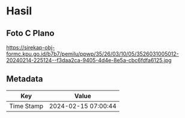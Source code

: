 # Hasil

## Foto C Plano

https://sirekap-obj-formc.kpu.go.id/b7b7/pemilu/ppwp/35/26/03/10/05/3526031005012-20240214-225124--f3daa2ca-9405-4d4e-8e5a-cbc6fdfa6125.jpg


## Metadata

| Key        | Value               |
| ---------- | ------------------- |
| Time Stamp | 2024-02-15 07:00:44 |



